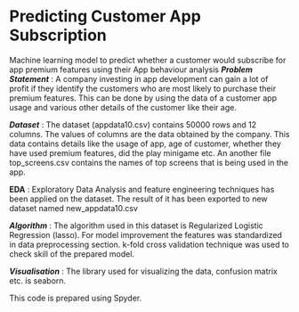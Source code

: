 # Predicting Customer App Subscription
Machine learning model to predict whether a customer would subscribe for app premium features using their App behaviour analysis
**_Problem Statement_** : A company investing in app development can gain a lot of profit if they identify the customers who are 
						  most likely to purchase their premium features. This can be done by using the data of a customer app usage
						  and various other details of the customer like their age.

**_Dataset_** : The dataset (appdata10.csv) contains 50000 rows and 12 columns.
				The values of columns are the data obtained by the company. This data contains details like the usage of app, age of customer,
				whether they have used premium features, did the play minigame etc.
				An another file top_screens.csv contains the names of top screens that is being used in the app. 

**EDA** : Exploratory Data Analysis and feature engineering techniques has been applied on the dataset. The result of it has been exported to new dataset named new_appdata10.csv
				
**_Algorithm_** : The algorithm used in this dataset is Regularized Logistic Regression (lasso).
				  For model improvement the features was standardized in data preprocessing section. k-fold cross validation technique was used to check skill of the prepared model.

**_Visualisation_** : The library used for visualizing the data, confusion matrix etc. is seaborn.

This code is prepared using Spyder.